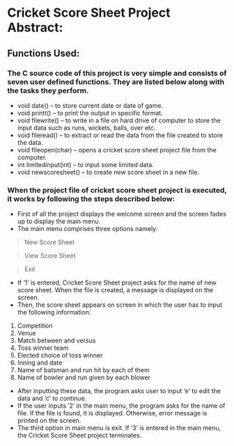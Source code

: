 # Cricket Score Sheet Project Abstract:
## Functions Used:

### The C source code of this project is very simple and consists of seven user defined functions. They are listed below along with the tasks they perform.

- void date() –  to store current date or date of game.
- void printt() – to print the output in specific format.
- void filewrite() – to write in  a file on hard drive of computer to store the input data such as runs, wickets, balls, over etc.
- void fileread() – to extract or read the data from the file created to store the data.
- void fileopen(char) – opens a cricket score sheet project file from the computer.
- int limitedinput(int) – to input some limited data.
- void newscoresheet() – to create new score sheet in a new file.

### When the project file of cricket score sheet project is executed, it works by following the steps described below:

- First of all the project displays the welcome screen and the screen fades up to display the main menu.
- The main menu comprises three options namely:

> New Score Sheet

> View Score Sheet

> Exit

- If ‘1’ is entered, Cricket Score Sheet project asks for the name of new score sheet. When the file is created, a message is displayed on the screen.
- Then, the score sheet appears on screen in which the user has to input the following information:
1. Competition
2. Venue
3. Match between and versus
4. Toss winner team
5. Elected choice of toss winner
6. Inning and date
7. Name of batsman and run hit by each of them
8. Name of bowler and run given by each blower
- After inputting these data, the program asks user to input ‘e’ to edit the data and ‘c’ to continue.
- If the user inputs ‘2’ in the main menu, the program asks for the name of file. If the file is found, it is displayed. Otherwise, error message is printed on the screen.
- The third option in main menu is exit. If ‘3’ is entered in the main menu, the Cricket Score Sheet project terminates.